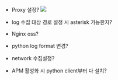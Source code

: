 - Proxy 설정?
  ![](https://i.imgur.com/2RUM5F3.png)

- log 수집 대상 경로 설정 시 asterisk 가능한지?
- Nginx oss?
- python log format 변경?
- network  수집설정?
- APM 활성화 시 python client부터 다 설치?